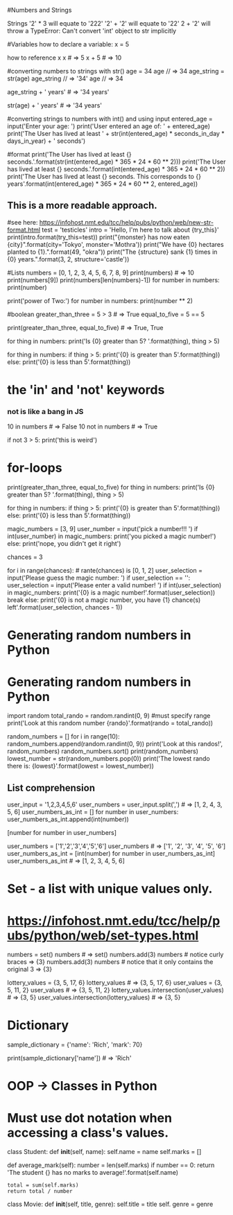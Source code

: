 #Numbers and Strings

Strings 
'2' * 3 will equate to '222'
'2' + '2' will equate to '22'
2 + '2' will throw a TypeError: Can't convert 'int' object to str implicitly


#Variables
how to declare a variable:
x = 5

how to reference x
x # => 5
x + 5 # => 10

#converting numbers to strings with str()
  age = 34
  age // => 34
  age_string = str(age)
  age_string // => '34'
  age // => 34

  age_string + ' years' # => '34 years'

  str(age) + ' years' # => '34 years'

#converting strings to numbers with int() and using input
  entered_age = input('Enter your age: ')
  print('User entered an age of: ' + entered_age)
  print('The User has lived at least ' + str(int(entered_age) * seconds_in_day * days_in_year) + ' seconds')


#format
  print('The User has lived at least {} seconds.'.format(str(int(entered_age) * 365 * 24 * 60 ** 2)))
  print('The User has lived at least {} seconds.'.format(int(entered_age) * 365 * 24 * 60 ** 2))
  print('The User has lived at least {} seconds. This corresponds to {} years'.format(int(entered_age) * 365 * 24 * 60 ** 2, entered_age))
  ## This is a more readable approach.

  #see here: https://infohost.nmt.edu/tcc/help/pubs/python/web/new-str-format.html
  test = 'testicles'
  intro = 'Hello, I\'m here to talk about {try_this}'
  print(intro.format(try_this=test))
  print("{monster} has now eaten {city}".format(city='Tokyo', monster='Mothra'))
  print("We have {0} hectares planted to {1}.".format(49, "okra"))
  print("The {structure} sank {1} times in {0} years.".format(3, 2, structure='castle'))

#Lists
numbers = [0, 1, 2, 3, 4, 5, 6, 7, 8, 9]
print(numbers) # => 10
print(numbers[9])
print(numbers[len(numbers)-1])
for number in numbers:
  print(number)

print('power of Two:')
for number in numbers: 
  print(number ** 2)

#boolean
greater_than_three = 5 > 3 # => True
equal_to_five = 5 == 5

print(greater_than_three, equal_to_five) # => True, True

for thing in numbers: 
  print('Is {0} greater than 5? '.format(thing), thing > 5)

for thing in numbers: 
  if thing > 5:
   print('{0} is greater than 5'.format(thing))
  else:
   print('{0} is less than 5'.format(thing))

# the 'in' and 'not' keywords

### not is like a bang in JS

10 in numbers # => False
10 not in numbers # => True

if not 3 > 5:
  print('this is weird')


# for-loops

print(greater_than_three, equal_to_five)
for thing in numbers: 
  print('Is {0} greater than 5? '.format(thing), thing > 5)

for thing in numbers: 
  if thing > 5:
   print('{0} is greater than 5'.format(thing))
  else:
   print('{0} is less than 5'.format(thing))

magic_numbers = [3, 9]
user_number = input('pick a number!!! ')
if int(user_number) in magic_numbers:
  print('you picked a magic number!')
else:
  print('nope, you didn\'t get it right')

chances = 3

for i in range(chances): # rante(chances) is [0, 1, 2]
  user_selection = input('Please guess the magic number: ')
  if user_selection == '':
    user_selection = input('Please enter a valid number!  ')
  if int(user_selection) in magic_numbers:
    print('{0} is a magic number!'.format(user_selection))
    break
  else: 
    print('{0} is not a magic number, you have {1} chance(s) left'.format(user_selection, chances - 1))

# Generating random numbers in Python

# Generating random numbers in Python
import random
total_rando = random.randint(0, 9) #must specify range
print('Look at this random number {rando}'.format(rando = total_rando))

random_numbers = []
for i in range(10):
  random_numbers.append(random.randint(0, 9))
print('Look at this randos!', random_numbers)
random_numbers.sort()
print(random_numbers)
lowest_number = str(random_numbers.pop(0))
print('The lowest rando there is: {lowest}'.format(lowest = lowest_number))

## List comprehension
user_input = '1,2,3,4,5,6'
user_numbers = user_input.split(',') # => [1, 2, 4, 3, 5, 6]
user_numbers_as_int = []
for number in user_numbers: 
  user_numbers_as_int.append(int(number))

[number for number in user_numbers]

user_numbers = ['1','2','3','4','5','6']
user_numbers # => ['1', '2', '3', '4', '5', '6']
user_numbers_as_int = [int(number) for number in user_numbers_as_int]
user_numbers_as_int # => [1, 2, 3, 4, 5, 6]

# Set - a list with unique values only. 
# https://infohost.nmt.edu/tcc/help/pubs/python/web/set-types.html

numbers = set()
numbers # => set()
numbers.add(3)
numbers # notice curly braces  => {3} 
numbers.add(3)
numbers # notice that it only contains the original 3 => {3}

lottery_values = {3, 5, 17, 6}
lottery_values # => {3, 5, 17, 6}
user_values = {3, 5, 11, 2}
user_values # => {3, 5, 11, 2} 
lottery_values.intersection(user_values) # => {3, 5}
user_values.intersection(lottery_values) # => {3, 5}

# Dictionary
sample_dictionary = {'name': 'Rich', 'mark': 70}

print(sample_dictionary['name']) # => 'Rich'

# OOP -> Classes in Python
# Must use dot notation when accessing a class's values.

class Student:
  def __init__(self, name):
    self.name = name
    self.marks = []

  def average_mark(self):
    number = len(self.marks)
    if number == 0:
      return 'The student {} has no marks to average!'.format(self.name)

    total = sum(self.marks)
    return total / number


class Movie:
  def __init__(self, title, genre):
    self.title = title
    self. genre = genre
























































